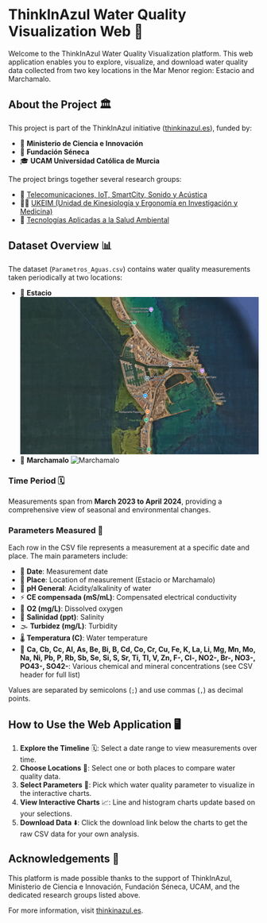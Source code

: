 # ThinkInAzul Water Quality Visualization Web 🌊

Welcome to the ThinkInAzul Water Quality Visualization platform. This web application enables you to explore, visualize, and download water quality data collected from two key locations in the Mar Menor region: Estacio and Marchamalo.

## About the Project 🏛️

This project is part of the ThinkInAzul initiative ([thinkinazul.es](https://thinkinazul.es/)), funded by:

- 🏢 **Ministerio de Ciencia e Innovación**
- 🧬 **Fundación Séneca**
- 🎓 **UCAM Universidad Católica de Murcia**

The project brings together several research groups:

- 📡 [Telecomunicaciones, IoT, SmartCity, Sonido y Acústica](https://investigacion.ucam.edu/grupos/grupo/telecomunicaciones-iot-smartcity-sonido-acustica)
- 🏃‍♂️ [UKEIM (Unidad de Kinesiología y Ergonomía en Investigación y Medicina)](https://investigacion.ucam.edu/grupos/grupo/ukeim)
- 🌱 [Tecnologías Aplicadas a la Salud Ambiental](https://investigacion.ucam.edu/grupos/grupo/tecnologias-aplicadas-a-la-salud-ambiental)

## Dataset Overview 📊

The dataset (`Parametros_Aguas.csv`) contains water quality measurements taken periodically at two locations:

- 📍 **Estacio** ![Estacio](Estacio.png)
- 📍 **Marchamalo** ![Marchamalo](Marchamalo.png)

### Time Period 🗓️

Measurements span from **March 2023 to April 2024**, providing a comprehensive view of seasonal and environmental changes.

### Parameters Measured 🧪

Each row in the CSV file represents a measurement at a specific date and place. The main parameters include:

- 📅 **Date**: Measurement date
- 📌 **Place**: Location of measurement (Estacio or Marchamalo)
- 🧪 **pH General**: Acidity/alkalinity of water
- ⚡ **CE compensada (mS/mL)**: Compensated electrical conductivity
- 🫧 **O2 (mg/L)**: Dissolved oxygen
- 🧂 **Salinidad (ppt)**: Salinity
- 🌫️ **Turbidez (mg/L)**: Turbidity
- 🌡️ **Temperatura (C)**: Water temperature
- 🧬 **Ca, Cb, Cc, Al, As, Be, Bi, B, Cd, Co, Cr, Cu, Fe, K, La, Li, Mg, Mn, Mo, Na, Ni, Pb, P, Rb, Sb, Se, Si, S, Sr, Ti, Tl, V, Zn, F-, Cl-, NO2-, Br-, NO3-, PO43-, SO42-**: Various chemical and mineral concentrations (see CSV header for full list)

Values are separated by semicolons (`;`) and use commas (`,`) as decimal points.

## How to Use the Web Application 🖥️

1. **Explore the Timeline** 🗓️: Select a date range to view measurements over time.
2. **Choose Locations** 📍: Select one or both places to compare water quality data.
3. **Select Parameters** 🧪: Pick which water quality parameter to visualize in the interactive charts.
4. **View Interactive Charts** 📈: Line and histogram charts update based on your selections.
5. **Download Data** ⬇️: Click the download link below the charts to get the raw CSV data for your own analysis.

## Acknowledgements 🙏

This platform is made possible thanks to the support of ThinkInAzul, Ministerio de Ciencia e Innovación, Fundación Séneca, UCAM, and the dedicated research groups listed above.

For more information, visit [thinkinazul.es](https://thinkinazul.es/).
